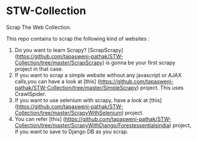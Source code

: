 STW-Collection
==============

Scrap The Web Collection.

This repo contains to scrap the following kind of websites :

1. Do you want to learn Scrapy? [ScrapScrapy] (https://github.com/tapasweni-pathak/STW-Collection/tree/master/ScrapScrapy) is gonna be your first scrapy project in that case.
2. If you want to scrap a simple website without any javascript or AJAX calls,you can have a look at [this] (https://github.com/tapasweni-pathak/STW-Collection/tree/master/SimpleScrapy) project. This uses CrawlSpider.
3. If you want to use selenium with scrapy, have a look at [this] (https://github.com/tapasweni-pathak/STW-Collection/tree/master/ScrapyWithSelenium) project.
4. You can refer [this] (https://github.com/tapasweni-pathak/STW-Collection/tree/master/ScrapyWithDjango/Forestessentialsindia) project, if you want to save to Django DB as you scrap.
